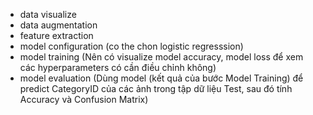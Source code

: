 - data visualize
- data augmentation
- feature extraction 
- model configuration (co the chon logistic regresssion)
- model training (Nên có visualize model accuracy, model loss để xem các hyperparameters có cần điều chỉnh không)
- model evaluation (Dùng model (kết quả của bước Model Training) để predict CategoryID của các ảnh trong tập dữ liệu Test, sau đó tính Accuracy và Confusion Matrix)